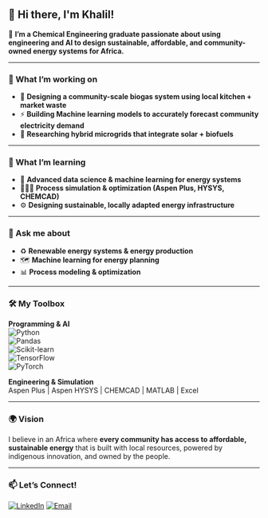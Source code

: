 ## 👋 Hi there, I'm Khalil! 

💬 **I’m a Chemical Engineering graduate passionate about using engineering and AI to design sustainable, affordable, and community-owned energy systems for Africa.**  

---

### 🔭 What I’m working on
- 🏡 **Designing a community-scale biogas system using local kitchen + market waste**
- ⚡ **Building Machine learning models to accurately forecast community electricity demand**
- 🔋 **Researching hybrid microgrids that integrate solar + biofuels**

---

### 🌱 What I’m learning
- 🤖 **Advanced data science & machine learning for energy systems**  
- 👨🏽‍💻 **Process simulation & optimization (Aspen Plus, HYSYS, CHEMCAD)**
- ⚙️ **Designing sustainable, locally adapted energy infrastructure**  

---

### 🧩 Ask me about
- ♻️ **Renewable energy systems & energy production**
- 🗺️ **Machine learning for energy planning**
- 📊 **Process modeling & optimization**

---

### 🛠️ My Toolbox
**Programming & AI**  
![Python](https://img.shields.io/badge/-Python-3776AB?logo=python&logoColor=white)  
![Pandas](https://img.shields.io/badge/-Pandas-150458?logo=pandas&logoColor=white)  
![Scikit-learn](https://img.shields.io/badge/-Scikit--learn-F7931E?logo=scikit-learn&logoColor=white)  
![TensorFlow](https://img.shields.io/badge/-TensorFlow-FF6F00?logo=tensorflow&logoColor=white)  
![PyTorch](https://img.shields.io/badge/-PyTorch-EE4C2C?logo=pytorch&logoColor=white)  

**Engineering & Simulation**  
Aspen Plus | Aspen HYSYS | CHEMCAD | MATLAB | Excel  

---

### 🌍 Vision
I believe in an Africa where **every community has access to affordable, sustainable energy** that is built with local resources, powered by indigenous innovation, and owned by the people.  

---

### 📫 Let’s Connect!
[![LinkedIn](https://img.shields.io/badge/-LinkedIn-0077B5?logo=linkedin&logoColor=white)](http://linkedin.com/in/khalifa-omade)
[![Email](https://img.shields.io/badge/-Email-D14836?logo=gmail&logoColor=white)](mailto:khalifaomade@gmail.com)  

<!--
**Khalmade/khalmade** is a ✨ _special_ ✨ repository because its `README.md` (this file) appears on your GitHub profile.

Here are some ideas to get you started:

- 🔭 I’m currently working on ...
- 🌱 I’m currently learning ...
- 👯 I’m looking to collaborate on ...
- 🤔 I’m looking for help with ...
- 💬 Ask me about ...
- 📫 How to reach me: ...
- 😄 Pronouns: ...
- ⚡ Fun fact: ...
-->
